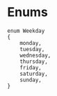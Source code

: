 # Enums

```phosphor
enum Weekday
{
    monday,
    tuesday,
    wednesday,
    thursday,
    friday,
    saturday,
    sunday,
}
```
